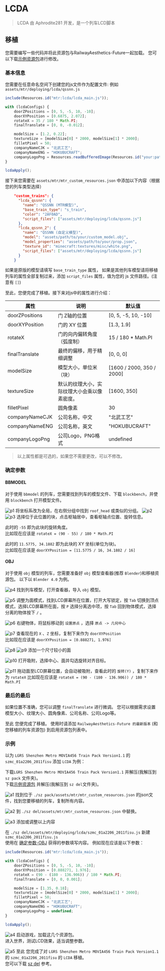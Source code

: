 # LCDA

> LCDA 由 Aphrodite281 开发，是一个列车LCD脚本



## 移植

您需要编写一些代码并将此资源包与RailwayAesthetics-Future一起加载。 
您可以下载[示例资源包](https://aphrodite281.github.io/RailwayAesthetics-Future/developer/lcda/example.zip)进行修改。

### 基本信息

您需要在任意命名空间下创建您的js文件作为配置文件: 例如 `assets/mtr/deploying/lcda/qssnn.js`

```javascript
include(Resources.id("mtr:lcda/lcda_main.js"));

with (lcdaConfigs) {
    doorZPositions = [0, 5, -5, 10, -10];
    doorXYPosition = [0.6875, 2.072];
    rotateX = 35 / 180 * Math.PI;
    finalTranslate = [0, 0, -0.012];

    modelSize = [1.2, 0.22];
    textureSize = [modelSize[0] * 2000, modelSize[1] * 2000];
    filletPixel = 50;
    companyNameCJK = "北武工艺";
    companyNameENG = "HOKUBUCRAFT";
    companyLogoPng = Resources.readBufferedImage(Resources.id("your:path/to/your/company_logo.png"));
}

lcdaApply();
```

接下来您需要在 `assets/mtr/mtr_custom_resources.json` 中添加以下内容（根据您的列车类型选择）

```json
    "custom_trains": {
      "lcda_qssnn": {
        "name": "QSSNN (MTR模型)",
        "base_train_type": "s_train",
        "color": "2AF0AD",
        "script_files": ["assets/mtr/deploying/lcda/qssnn.js"]
      },
      "lcda_qssnn_2": {
        "name": "QSSNN (自定义模型)",
        "model": "assets/path/to/your/custom_model.obj",
        "model_properties": "assets/path/to/your/prop.json",
        "texture_id": "minecraft:textures/misc/white.png",
        "script_files": ["assets/mtr/deploying/lcda/qssnn.js"]
      }
    }
```

如果是原版的模型请填写 `base_train_type` 属性，
如果是其他列车模型请将移植列车的属性全部复制过来，添加 `script_files` 属性，值为您的 js 文件路径。(注意有 `[]`)

至此，您便完成了移植。接下来对js中的属性进行介绍：

| 属性 | 说明 | 默认值 |
| --- | --- | --- |
| doorZPositions | 门 Z轴的位置 | [0, 5, -5, 10, -10] |
| doorXYPosition | 门的 XY 位置 | [1.3, 1.9] |
| rotateX | 门的向内偏转角度（弧度制） | 15 / 180 * Math.PI |
| finalTranslate | 最终的偏移，用于精细调整 | [0, 0, 0] |
| modelSize | 模型大小，单位米（块） | [1600 / 2000, 350 / 2000] |
| textureSize | 默认的纹理大小，实际纹理大小会乘以像素密度。 | [1600, 350] |
| filletPixel | 圆角像素 | 30 | 
| companyNameCJK | 公司名称，中文 | "北武工艺" |
| companyNameENG | 公司名称，英文 | "HOKUBUCRAFT" |
| companyLogoPng | 公司Logo，PNG格式 | undefined |

> 以上属性都是可选的，如果您不需要更改，可以不修改。


### 确定参数

#### BBMODEL

对于使用 `bbmodel` 的列车，您需要找到列车的模型文件、下载 `blockbench`，并使用 `blockbench` 打开模型文件。

![p1](./p1.jpg)
将坐标系改为全局，在右侧分组中找到 `roof_head` 或类似的分组。
![p2](./p2.jpg)
![p3](./p3.jpg)
选择位于此位置的块，点击枢轴居中，查看枢轴点位置、旋转信息。

此时的 `-55` 即为此块的旋转角度。  
比如现在应该是 `rotateX = (90 - 55) / 180 * Math.PI`

此时的 `11.5775, 34.1882` 即为此块的 XY 坐标(单位为块)。  
比如现在应该是 `doorXYPosition = [11.5775 / 16, 34.1882 / 16]`  


#### OBJ

对于使用 `obj` 模型的列车，您需要准备好 `obj` 模型查看器(推荐 `Blender`)和移植资源包。
以下以 `Blender 4.0` 为例。

![p4](p4.jpg)
找到列车模型，打开查看器，导入 `obj` 模型。

![p5](p5.jpg)
调整为面模式，找到LCD屏幕所在位置，打开大写锁定，按 `Tab` 切换到顶点模式，选择LCD屏幕所在面，按 `P` 选择分离选中项，按 `Tab` 回到物体模式，选择分离的物体按下 `/` 。

![p6](p6.png)
右键物体，将鼠标移动到 `设置原点` ，选择 `原点 -> 几何中心`

![p7](p7.png)
查看现在的 `X` 、`Z` 坐标，复制下来作为 `doorXYPosition`  
比如现在应该是 `doorXYPosition = [0.888271, 1.976]`

![p8](p8.png)
![p9](p9.png)
添加一个尺寸较小的面

![p10](p10.png)
打开吸附，选择中心、面并勾选旋转对齐目标。

![p11](p11.png)
拖动面至LCD屏幕位置，会自动被吸附，查看此时的 `旋转(Y)` ，复制下来作为 `rotateX`
比如现在应该是 `rotateX = (90 - (180 - 136.906)) / 180 * Math.PI`


### 最后的最后

如果位置不准确，您可以调整 `finalTranslate` 进行微调。
您可以根据需求设置 模型大小、纹理大小、圆角像素、公司名称、公司Logo等。

至此 您便完成了移植。
使用时请添加 `RailwayAesthetics-Future 的最新版本` (和您移植的列车资源包) 到启用资源包列表中。


### 示例

以为 `LGRS Shenzhen Metro MOVIA456 Train Pack Version1.1` 的 `szmc_01a2206_2011fisu` 添加 `LCDA` 为例：

下载`LGRS Shenzhen Metro MOVIA456 Train Pack Version1.1` 并解压(我解压到 `sz pack` 文件夹)。  
下载[示例资源包](https://aphrodite281.github.io/RailwayAesthetics-Future/developer/lcda/example.zip) 并解压(我解压到 `sz del`文件夹)。

![a1](a1.png)
找到位于 `./sz pack/assets/mtr/mtr_custom_resources.json` 的json文件，找到您要移植的列车，复制所有内容。


![a2](a2.png)
到 `./sz del/assets/mtr/mtr_custom_resources.json` 中替换。


![a3](a3.png)
添加或调整以上内容


在 `./sz del/assets/mtr/deploying/lcda/szmc_01a2206_2011fisu.js` 新建 `szmc_01a2206_2011fisu.js`  
使用在 [确定参数-OBJ](#obj) 获得的参数填写内容。 
例如现在应该是以下参数：

```javascript
include(Resources.id("mtr:lcda/lcda_main.js"));

with (lcdaConfigs) {
    doorZPositions = [0, 5, -5, 10, -10];
    doorXYPosition = [0.888271, 1.976];
    rotateX = (90 - (180 - 136.906)) / 180 * Math.PI;
    finalTranslate = [0, 0, 0.001];

    modelSize = [1.35, 0.18];
    textureSize = [modelSize[0] * 2000, modelSize[1] * 2000];
    filletPixel = 50;
    companyNameCJK = "北武工艺";
    companyNameENG = "HOKUBUCRAFT";
    companyLogoPng = undefined;
}

lcdaApply();
```

![a4](a4.png)
启动游戏，加载这几个资源包。  
进入世界，测试LCD效果，适当调整参数。 

![a5](a5.png)
至此 您完成了对 `LGRS Shenzhen Metro MOVIA456 Train Pack Version1.1` 的 `szmc_01a2206_2011fisu` 的 `LCDA` 移植。  
您可以下载 [sz del](./sz_del.zip) 参考。 